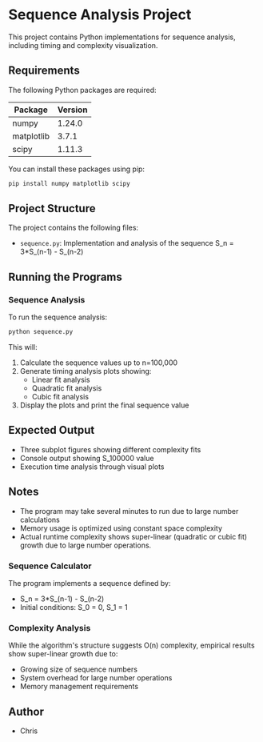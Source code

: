 # Sequence Analysis Project

This project contains Python implementations for sequence analysis, including timing and complexity visualization.

## Requirements

The following Python packages are required:

| Package    | Version |
|------------|---------|
| numpy      | 1.24.0  |
| matplotlib | 3.7.1   |
| scipy      | 1.11.3  |

You can install these packages using pip:

```bash
pip install numpy matplotlib scipy
```

## Project Structure

The project contains the following files:
- `sequence.py`: Implementation and analysis of the sequence S_n = 3*S_(n-1) - S_(n-2)

## Running the Programs

### Sequence Analysis
To run the sequence analysis:

```bash
python sequence.py
```

This will:
1. Calculate the sequence values up to n=100,000
2. Generate timing analysis plots showing:
   - Linear fit analysis
   - Quadratic fit analysis
   - Cubic fit analysis
3. Display the plots and print the final sequence value

## Expected Output
- Three subplot figures showing different complexity fits
- Console output showing S_100000 value
- Execution time analysis through visual plots

## Notes
- The program may take several minutes to run due to large number calculations
- Memory usage is optimized using constant space complexity
- Actual runtime complexity shows super-linear (quadratic or cubic fit) growth due to large number operations.

### Sequence Calculator
The program implements a sequence defined by:
- S_n = 3*S_(n-1) - S_(n-2)
- Initial conditions: S_0 = 0, S_1 = 1

### Complexity Analysis
While the algorithm's structure suggests O(n) complexity, empirical results show super-linear growth due to:
- Growing size of sequence numbers
- System overhead for large number operations
- Memory management requirements

## Author
- Chris